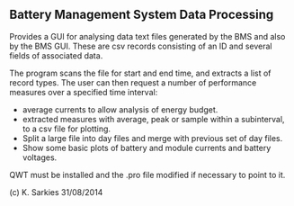Battery Management System Data Processing
-----------------------------------------

Provides a GUI for analysing data text files generated by the BMS and also by
the BMS GUI. These are csv records consisting of an ID and several fields of
associated data.

The program scans the file for start and end time, and extracts a list of
record types. The user can then request a number of performance measures over
a specified time interval:

- average currents to allow analysis of energy budget.
- extracted measures with average, peak or sample within a subinterval, to a csv
  file for plotting.
- Split a large file into day files and merge with previous set of day files.
- Show some basic plots of battery and module currents and battery voltages.

QWT must be installed and the .pro file modified if necessary to point to it.

(c) K. Sarkies 31/08/2014

